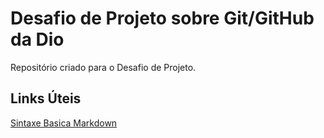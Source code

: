 # Desafio de Projeto sobre Git/GitHub da Dio
Repositório criado para o Desafio de Projeto.

## Links Úteis
[Sintaxe Basica Markdown](https://www.mardownguide.org/basic-syntax/)
